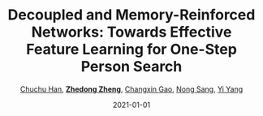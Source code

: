 ---
title: "Decoupled and Memory-Reinforced Networks: Towards Effective Feature Learning for One-Step Person Search"
collection: publications
permalink: /publication/Decouple2021
date: 2021-01-01
doi: 
keywords:
venue: 'AAAI'
paperurl: 'https://zdzheng.xyz/files/Han_Person_Search.pdf'
author: '<a href="https://zdzheng.xyz/authors/Chuchu-Han" class="author">Chuchu Han</a>, <strong><a href="https://zdzheng.xyz/authors/Zhedong-Zheng" class="author">Zhedong Zheng</a></strong>, <a href="https://zdzheng.xyz/authors/Changxin-Gao" class="author">Changxin Gao</a>, <a href="https://zdzheng.xyz/authors/Nong-Sang" class="author">Nong Sang</a>, <a href="https://zdzheng.xyz/authors/Yi-Yang" class="author">Yi Yang</a>'
citation: ' Chuchu Han,  Zhedong Zheng,  Changxin Gao,  Nong Sang,  Yi Yang, &quot;Decoupled and Memory-Reinforced Networks: Towards Effective Feature Learning for One-Step Person Search.&quot; AAAI, 2021.'
pub_year: '2021'
bib: >
    @inproceedings{han2021decoupled,  <br>    author = "Han, Chuchu and Zheng, Zhedong and Gao, Changxin and Sang, Nong and Yang, Yi",  <br>    title = "Decoupled and Memory-Reinforced Networks: Towards Effective Feature Learning for One-Step Person Search",  <br>    booktitle = "AAAI",  <br>    url = "https://zdzheng.xyz/files/Han\_Person\_Search.pdf",  <br>    year = "2021"
    }

---